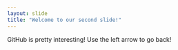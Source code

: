 ```yaml
---
layout: slide
title: "Welcome to our second slide!"
---
```

GitHub is pretty interesting!
Use the left arrow to go back!
